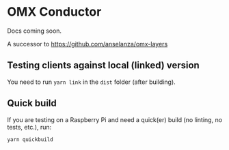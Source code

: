# OMX Conductor

Docs coming soon.

A successor to https://github.com/anselanza/omx-layers

## Testing clients against local (linked) version

You need to run `yarn link` in the `dist` folder (after building).

## Quick build

If you are testing on a Raspberry Pi and need a quick(er) build (no linting, no tests, etc.), run:

```
yarn quickbuild
```
